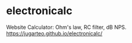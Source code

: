 # electronicalc
Website Calculator:
Ohm's law, RC filter, dB NPS.
https://jugarteo.github.io/electronicalc/

